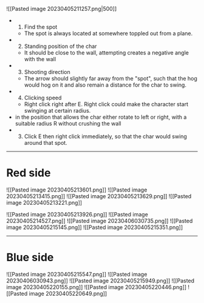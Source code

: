 ![[Pasted image 20230405211257.png|500]]
- 1. Find the spot
	- The spot is always located at somewhere toppled out from a plane. 
- 2. Standing position of the char
	- It should be close to the wall, attempting creates a negative angle with the wall
- 3. Shooting direction
	- The arrow should slightly far away from the "spot", such that the hog would hog on it and also remain a distance for the char to swing.
- 4. Clicking speed
	- Right click right after E. Right click could make the character start swinging at certain radius. 
- in the position that allows the char either rotate to left or right, with a suitable radius R without crushing the wall
- 3. Click E then right click immediately, so that the char would swing around that spot. 

---
# Red side

![[Pasted image 20230405213601.png]]
![[Pasted image 20230405213415.png]]
![[Pasted image 20230405213629.png]]
![[Pasted image 20230405213221.png]]

![[Pasted image 20230405213926.png]]
![[Pasted image 20230405214527.png]]
![[Pasted image 20230406030735.png]]
![[Pasted image 20230405215145.png]]
![[Pasted image 20230405215351.png]]

---
# Blue side

![[Pasted image 20230405215547.png]]
![[Pasted image 20230406030943.png]]
![[Pasted image 20230405215949.png]]
![[Pasted image 20230405220155.png]]
![[Pasted image 20230405220446.png]]
![[Pasted image 20230405220649.png]]


